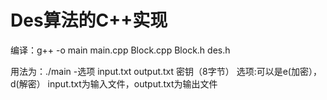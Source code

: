 # Des算法的C++实现
编译：g++ -o main main.cpp Block.cpp Block.h des.h

用法为：./main -选项 input.txt output.txt 密钥（8字节）
选项:可以是e(加密），d(解密）
input.txt为输入文件，output.txt为输出文件
